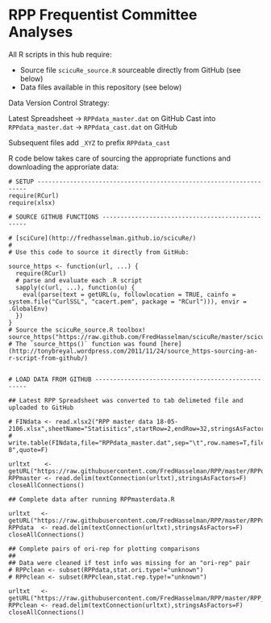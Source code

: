 RPP Frequentist Committee Analyses
===

All R scripts in this hub require:
 * Source file `scicuRe_source.R` sourceable directly from GitHub (see below)
 * Data files available in this repository (see below)

Data Version Control Strategy:

Latest Spreadsheet             -> `RPPdata_master.dat` on GitHub
Cast into `RPPdata_master.dat` -> `RPPdata_cast.dat` on GitHub

Subsequent files add `_XYZ` to prefix `RPPdata_cast`


R code below takes care of sourcing the appropriate functions and downloading the approriate data:
```
# SETUP -------------------------------------------------------------------
require(RCurl)
require(xlsx)

# SOURCE GITHUB FUNCTIONS -------------------------------------------------

# [sciCure](http://fredhasselman.github.io/scicuRe/)
#
# Use this code to source it directly from GitHub:

source_https <- function(url, ...) {
  require(RCurl)
  # parse and evaluate each .R script
  sapply(c(url, ...), function(u) {
    eval(parse(text = getURL(u, followlocation = TRUE, cainfo = system.file("CurlSSL", "cacert.pem", package = "RCurl"))), envir = .GlobalEnv)
  })
}
# Source the scicuRe_source.R toolbox!
source_https("https://raw.github.com/FredHasselman/scicuRe/master/scicuRe_source.R")
# The `source_https()` function was found [here](http://tonybreyal.wordpress.com/2011/11/24/source_https-sourcing-an-r-script-from-github/)


# LOAD DATA FROM GITHUB ---------------------------------------------------

## Latest RPP Spreadsheet was converted to tab delimeted file and uploaded to GitHub

# FINdata <- read.xlsx2("RPP master data 18-05-2106.xlsx",sheetName="Statisitics",startRow=2,endRow=32,stringsAsFactors=FALSE)
# write.table(FINdata,file="RPPdata_master.dat",sep="\t",row.names=T,fileEncoding="UTF-8",quote=F)

urltxt    <- getURL("https://raw.githubusercontent.com/FredHasselman/RPP/master/RPPdata_master.dat")
RPPmaster <- read.delim(textConnection(urltxt),stringsAsFactors=F)
closeAllConnections()

## Complete data after running RPPmasterdata.R

urltxt   <- getURL("https://raw.githubusercontent.com/FredHasselman/RPP/master/RPPdata_cast.dat")
RPPdata  <- read.delim(textConnection(urltxt),stringsAsFactors=F)
closeAllConnections()

## Complete pairs of ori-rep for plotting comparisons
##
## Data were cleaned if test info was missing for an "ori-rep" pair
# RPPclean <- subset(RPPdata,stat.ori.type!="unknown") 
# RPPclean <- subset(RPPclean,stat.rep.type!="unknown") 

urltxt   <- getURL("https://raw.githubusercontent.com/FredHasselman/RPP/master/RPP_cast_pairwise.dat")
RPPclean <- read.delim(textConnection(urltxt),stringsAsFactors=F)
closeAllConnections()
```
